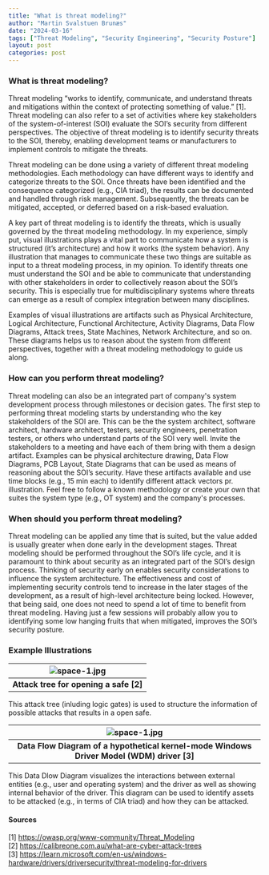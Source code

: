 ```yaml
---
title: "What is threat modeling?"
author: "Martin Svalstuen Brunæs"
date: "2024-03-16"
tags: ["Threat Modeling", "Security Engineering", "Security Posture"]
layout: post
categories: post
---
```






### What is threat modeling?

Threat modeling “works to identify, communicate, and understand threats and mitigations within the context of protecting something of value.” [1]. Threat modeling can also refer to a set of activities where key stakeholders of the system-of-interest (SOI) evaluate the SOI’s security from different perspectives. The objective of threat modeling is to identify security threats to the SOI, thereby, enabling development teams or manufacturers to implement controls to mitigate the threats. 

Threat modeling can be done using a variety of different threat modeling methodologies. Each methodology can have different ways to identify and categorize threats to the SOI. Once threats have been identified and the consequence categorized (e.g., CIA triad), the results can be documented and handled through risk management. Subsequently, the threats can be mitigated, accepted, or deferred based on a risk-based evaluation. 

A key part of threat modeling is to identify the threats, which is usually governed by the threat modeling methodology. In my experience, simply put, visual illustrations plays a vital part to communicate how a system is structured (it’s architecture) and how it works (the system behavior). Any illustration that manages to communicate these two things are suitable as input to a threat modeling process, in my opinion. To identify threats one must understand the SOI and be able to communicate that understanding with other stakeholders in order to collectively reason about the SOI’s security. This is especially true for multidisciplinary systems where threats can emerge as a result of complex integration between many disciplines. 

Examples of visual illustrations are artifacts such as Physical Architecture, Logical Architecture, Functional Architecture, Activity Diagrams, Data Flow Diagrams, Attack trees, State Machines, Network Architecture, and so on. These diagrams helps us to reason about the system from different perspectives, together with a threat modeling methodology to guide us along. 


### How can you perform threat modeling?

Threat modeling can also be an integrated part of company's system development process through milestones or decision gates. The first step to performing threat modeling starts by understanding who the key stakeholders of the SOI are. This can be the the system architect, software architect, hardware architect, testers, security engineers, penetration testers, or others who understand parts of the SOI very well. Invite the stakeholders to a meeting and have each of them bring with them a design artifact. Examples can be physical architecture drawing, Data Flow Diagrams, PCB Layout, State Diagrams that can be used as means of reasoning about the SOI’s security. Have these artifacts available and use time blocks (e.g., 15 min each) to identify different attack vectors pr. illustration. Feel free to follow a known methodology or create your own that suites the system type (e.g., OT system) and the company's processes.


### When should you perform threat modeling?

Threat modeling can be applied any time that is suited, but the value added is usually greater when done early in the development stages. Threat modeling should be performed throughout the SOI’s life cycle, and it is paramount to think about security as an integrated part of the SOI’s design process. Thinking of security early on enables security considerations to influence the system architecture. The effectiveness and cost of implementing security controls tend to increase in the later stages of the development, as a result of high-level architecture being locked. However, that being said, one does not need to spend a lot of time to benefit from threat modeling. Having just a few sessions will probably allow you to identifying some low hanging fruits that when mitigated, improves the SOI’s security posture. 


### Example Illustrations

| ![space-1.jpg](https://github.com/memsecno/memsec.no/assets/13424965/d4033185-6761-4cf5-9e35-837d31511bd9) |
|:--:|
| <b>Attack tree for opening a safe [2]</b>|

This attack tree (inluding logic gates) is used to structure the information of possible attacks that results in a open safe. 


| ![space-1.jpg](https://github.com/memsecno/memsec.no/assets/13424965/374ca812-3d25-4102-9c67-34fa01147b64) |
|:--:|
| <b>Data Flow Diagram of a hypothetical kernel-mode Windows Driver Model (WDM) driver [3]</b>|

This Data Dlow Diagram visualizes the interactions between external entities (e.g., user and operating system) and the driver as well as showing internal behavior of the driver. This diagram can be used to identify assets to be attacked (e.g., in terms of CIA triad) and how they can be attacked.



#### Sources
[1] https://owasp.org/www-community/Threat_Modeling \
[2] https://calibreone.com.au/what-are-cyber-attack-trees \
[3] https://learn.microsoft.com/en-us/windows-hardware/drivers/driversecurity/threat-modeling-for-drivers

